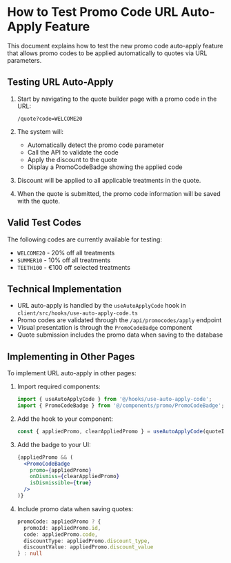 # How to Test Promo Code URL Auto-Apply Feature

This document explains how to test the new promo code auto-apply feature that allows promo codes to be applied automatically to quotes via URL parameters.

## Testing URL Auto-Apply

1. Start by navigating to the quote builder page with a promo code in the URL:
   ```
   /quote?code=WELCOME20
   ```

2. The system will:
   - Automatically detect the promo code parameter
   - Call the API to validate the code
   - Apply the discount to the quote
   - Display a PromoCodeBadge showing the applied code

3. Discount will be applied to all applicable treatments in the quote.

4. When the quote is submitted, the promo code information will be saved with the quote.

## Valid Test Codes

The following codes are currently available for testing:

- `WELCOME20` - 20% off all treatments
- `SUMMER10` - 10% off all treatments
- `TEETH100` - €100 off selected treatments

## Technical Implementation

- URL auto-apply is handled by the `useAutoApplyCode` hook in `client/src/hooks/use-auto-apply-code.ts`
- Promo codes are validated through the `/api/promocodes/apply` endpoint
- Visual presentation is through the `PromoCodeBadge` component
- Quote submission includes the promo data when saving to the database

## Implementing in Other Pages

To implement URL auto-apply in other pages:

1. Import required components:
   ```typescript
   import { useAutoApplyCode } from '@/hooks/use-auto-apply-code';
   import { PromoCodeBadge } from '@/components/promo/PromoCodeBadge';
   ```

2. Add the hook to your component:
   ```typescript
   const { appliedPromo, clearAppliedPromo } = useAutoApplyCode(quoteId);
   ```

3. Add the badge to your UI:
   ```jsx
   {appliedPromo && (
     <PromoCodeBadge
       promo={appliedPromo}
       onDismiss={clearAppliedPromo}
       isDismissible={true}
     />
   )}
   ```

4. Include promo data when saving quotes:
   ```typescript
   promoCode: appliedPromo ? {
     promoId: appliedPromo.id,
     code: appliedPromo.code,
     discountType: appliedPromo.discount_type,
     discountValue: appliedPromo.discount_value
   } : null
   ```